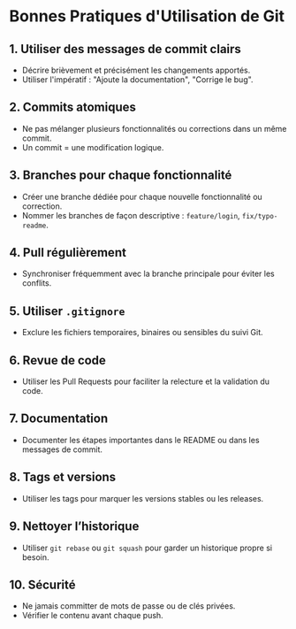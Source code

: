 # Bonnes Pratiques d'Utilisation de Git

## 1. Utiliser des messages de commit clairs
- Décrire brièvement et précisément les changements apportés.
- Utiliser l'impératif : "Ajoute la documentation", "Corrige le bug".

## 2. Commits atomiques
- Ne pas mélanger plusieurs fonctionnalités ou corrections dans un même commit.
- Un commit = une modification logique.

## 3. Branches pour chaque fonctionnalité
- Créer une branche dédiée pour chaque nouvelle fonctionnalité ou correction.
- Nommer les branches de façon descriptive : `feature/login`, `fix/typo-readme`.

## 4. Pull régulièrement
- Synchroniser fréquemment avec la branche principale pour éviter les conflits.

## 5. Utiliser `.gitignore`
- Exclure les fichiers temporaires, binaires ou sensibles du suivi Git.

## 6. Revue de code
- Utiliser les Pull Requests pour faciliter la relecture et la validation du code.

## 7. Documentation
- Documenter les étapes importantes dans le README ou dans les messages de commit.

## 8. Tags et versions
- Utiliser les tags pour marquer les versions stables ou les releases.

## 9. Nettoyer l’historique
- Utiliser `git rebase` ou `git squash` pour garder un historique propre si besoin.

## 10. Sécurité
- Ne jamais committer de mots de passe ou de clés privées.
- Vérifier le contenu avant chaque push.
